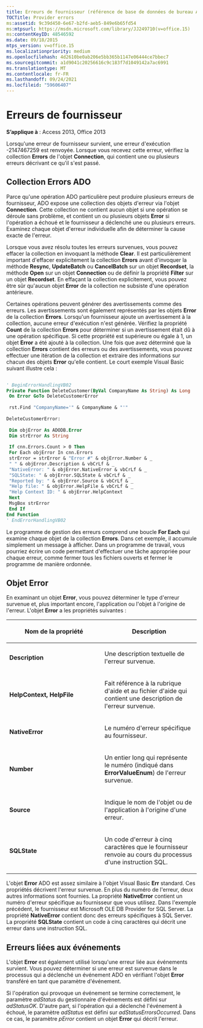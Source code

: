 ```yaml
---
title: Erreurs de fournisseur (référence de base de données de bureau Access)
TOCTitle: Provider errors
ms:assetid: 9c39d450-6e67-b2fd-aeb5-849e6b65fd54
ms:mtpsurl: https://msdn.microsoft.com/library/JJ249710(v=office.15)
ms:contentKeyID: 48546592
ms.date: 09/18/2015
mtps_version: v=office.15
ms.localizationpriority: medium
ms.openlocfilehash: 4d2610be0ab206e5bb365b1147e06444ce7bbec7
ms.sourcegitcommit: a1d9041c20256616c9c183f7d1049142a7ac6991
ms.translationtype: MT
ms.contentlocale: fr-FR
ms.lasthandoff: 09/24/2021
ms.locfileid: "59606407"
---
```

# <a name="provider-errors"></a>Erreurs de fournisseur


**S’applique à** : Access 2013, Office 2013 

Lorsqu'une erreur de fournisseur survient, une erreur d'exécution -2147467259 est renvoyée. Lorsque vous recevez cette erreur, vérifiez la collection **Errors** de l'objet **Connection**, qui contient une ou plusieurs erreurs décrivant ce qu'il s'est passé.

## <a name="the-ado-errors-collection"></a>Collection Errors ADO

Parce qu'une opération ADO particulière peut produire plusieurs erreurs de fournisseur, ADO expose une collection des objets d'erreur via l'objet **Connection**. Cette collection ne contient aucun objet si une opération se déroule sans problème, et contient un ou plusieurs objets **Error** si l'opération a échoué et le fournisseur a déclenché une ou plusieurs erreurs. Examinez chaque objet d'erreur individuelle afin de déterminer la cause exacte de l'erreur.

Lorsque vous avez résolu toutes les erreurs survenues, vous pouvez effacer la collection en invoquant la méthode **Clear**. Il est particulièrement important d'effacer explicitement la collection **Errors** avant d'invoquer la méthode **Resync**, **UpdateBatch** ou **CancelBatch** sur un objet **Recordset**, la méthode **Open** sur un objet **Connection** ou de définir la propriété **Filter** sur un objet **Recordset**. En effaçant la collection explicitement, vous pouvez être sûr qu'aucun objet **Error** de la collection ne subsiste d'une opération antérieure.

Certaines opérations peuvent générer des avertissements comme des erreurs. Les avertissements sont également représentés par les objets **Error** de la collection **Errors**. Lorsqu'un fournisseur ajoute un avertissement à la collection, aucune erreur d'exécution n'est générée. Vérifiez la propriété **Count** de la collection **Errors** pour déterminer si un avertissement était dû à une opération spécifique. Si cette propriété est supérieure ou égale à 1, un objet **Error** a été ajouté à la collection. Une fois que avez déterminé que la collection **Errors** contient des erreurs ou des avertissements, vous pouvez effectuer une itération de la collection et extraire des informations sur chacun des objets **Error** qu'elle contient. Le court exemple Visual Basic suivant illustre cela :

```vb 
 
' BeginErrorHandlingVB02 
Private Function DeleteCustomer(ByVal CompanyName As String) As Long 
 On Error GoTo DeleteCustomerError 
 
 rst.Find "CompanyName='" & CompanyName & "'" 
 
DeleteCustomerError: 
 
 Dim objError As ADODB.Error 
 Dim strError As String 
 
 If cnn.Errors.Count > 0 Then 
 For Each objError In cnn.Errors 
 strError = strError & "Error #" & objError.Number & _ 
 " " & objError.Description & vbCrLf & _ 
 "NativeError: " & objError.NativeError & vbCrLf & _ 
 "SQLState: " & objError.SQLState & vbCrLf & _ 
 "Reported by: " & objError.Source & vbCrLf & _ 
 "Help file: " & objError.HelpFile & vbCrLf & _ 
 "Help Context ID: " & objError.HelpContext 
 Next 
 MsgBox strError 
 End If 
End Function 
' EndErrorHandlingVB02 
```

Le programme de gestion des erreurs comprend une boucle **For Each** qui examine chaque objet de la collection **Errors**. Dans cet exemple, il accumule simplement un message à afficher. Dans un programme de travail, vous pourriez écrire un code permettant d'effectuer une tâche appropriée pour chaque erreur, comme fermer tous les fichiers ouverts et fermer le programme de manière ordonnée.

## <a name="the-error-object"></a>Objet Error

En examinant un objet **Error**, vous pouvez déterminer le type d'erreur survenue et, plus important encore, l'application ou l'objet à l'origine de l'erreur. L'objet **Error** a les propriétés suivantes :

<table>
<colgroup>
<col style="width: 50%" />
<col style="width: 50%" />
</colgroup>
<thead>
<tr class="header">
<th><p>Nom de la propriété</p></th>
<th><p>Description</p></th>
</tr>
</thead>
<tbody>
<tr class="odd">
<td><p><strong>Description</strong></p></td>
<td><p>Une description textuelle de l'erreur survenue.</p></td>
</tr>
<tr class="even">
<td><p><strong>HelpContext, HelpFile</strong></p></td>
<td><p>Fait référence à la rubrique d'aide et au fichier d'aide qui contient une description de l'erreur survenue.</p></td>
</tr>
<tr class="odd">
<td><p><strong>NativeError</strong></p></td>
<td><p>Le numéro d'erreur spécifique au fournisseur.</p></td>
</tr>
<tr class="even">
<td><p><strong>Number</strong></p></td>
<td><p>Un entier long qui représente le numéro (indiqué dans <strong>ErrorValueEnum</strong>) de l'erreur survenue.</p></td>
</tr>
<tr class="odd">
<td><p><strong>Source</strong></p></td>
<td><p>Indique le nom de l'objet ou de l'application à l'origine d'une erreur.</p></td>
</tr>
<tr class="even">
<td><p><strong>SQLState</strong></p></td>
<td><p>Un code d'erreur à cinq caractères que le fournisseur renvoie au cours du processus d'une instruction SQL.</p></td>
</tr>
</tbody>
</table>


L'objet **Error** ADO est assez similaire à l'objet Visual Basic **Err** standard. Ces propriétés décrivent l'erreur survenue. En plus du numéro de l'erreur, deux autres informations sont fournies. La propriété **NativeError** contient un numéro d'erreur spécifique au fournisseur que vous utilisez. Dans l'exemple précédent, le fournisseur est Microsoft OLE DB Provider for SQL Server. La propriété **NativeError** contient donc des erreurs spécifiques à SQL Server. La propriété **SQLState** contient un code à cinq caractères qui décrit une erreur dans une instruction SQL.

## <a name="event-related-errors"></a>Erreurs liées aux événements

L'objet **Error** est également utilisé lorsqu'une erreur liée aux événements survient. Vous pouvez déterminer si une erreur est survenue dans le processus qui a déclenché un événement ADO en vérifiant l'objet **Error** transféré en tant que paramètre d'événement.

Si l'opération qui provoque un événement se termine correctement, le paramètre *adStatus* du gestionnaire d'événements est défini sur *adStatusOK*. D'autre part, si l'opération qui a déclenché l'événement à échoué, le paramètre *adStatus* est défini sur *adStatusErrorsOccurred*. Dans ce cas, le paramètre *pError* contient un objet **Error** qui décrit l'erreur.

